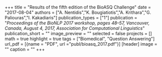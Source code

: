 +++
title = "Results of the fifth edition of the BioASQ Challenge"
date = "2017-08-04"
authors = ["A. Nentidis","K. Bougiatiotis","A. Krithara","G. Paliouras","I. Kakadiaris"]
publication_types = ["1"]
publication = "_Proceedings of the BioNLP 2017 workshop, pages 48–57, Vancouver, Canada, August 4, 2017, Association for Computational Linguistics_"
publication_short = ""
image_preview = ""
selected = false
projects = []
math = true
highlight = true
tags = ["Biomedical", "Question Answering"]
url_pdf = [{name = "PDF", url ="publ/bioasq_2017.pdf"}]
[header]
image = ""
caption = ""
+++

